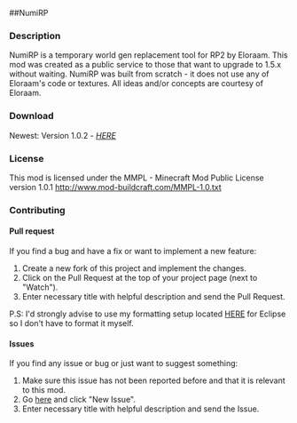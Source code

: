 ##NumiRP

### Description
NumiRP is a temporary world gen replacement tool for RP2 by Eloraam.
This mod was created as a public service to those that want to upgrade to 1.5.x without waiting.
NumiRP was built from scratch - it does not use any of Eloraam's code or textures.
All ideas and/or concepts are courtesy of Eloraam. 

### Download
Newest: Version 1.0.2 - [_HERE_](https://dl.dropboxusercontent.com/u/3743471/mods/NumiRP-1.5.2-1.0.2.jar)

### License
This mod is licensed under the MMPL - Minecraft Mod Public License version 1.0.1
http://www.mod-buildcraft.com/MMPL-1.0.txt

### Contributing

#### Pull request
If you find a bug and have a fix or want to implement a new feature:

1. Create a new fork of this project and implement the changes.
2. Click on the Pull Request at the top of your project page (next to "Watch").
3. Enter necessary title with helpful description and send the Pull Request.

P.S: I'd strongly advise to use my formatting setup located [HERE](https://dl.dropboxusercontent.com/u/3743471/Java/formatting.xml) for Eclipse so I don't have to format it myself.

#### Issues
If you find any issue or bug or just want to suggest something:

1. Make sure this issue has not been reported before and that it is relevant to this mod.
2. Go [here](https://github.com/numerios/NumiRP/issues) and click "New Issue".
3. Enter necessary title with helpful description and send the Issue. 
